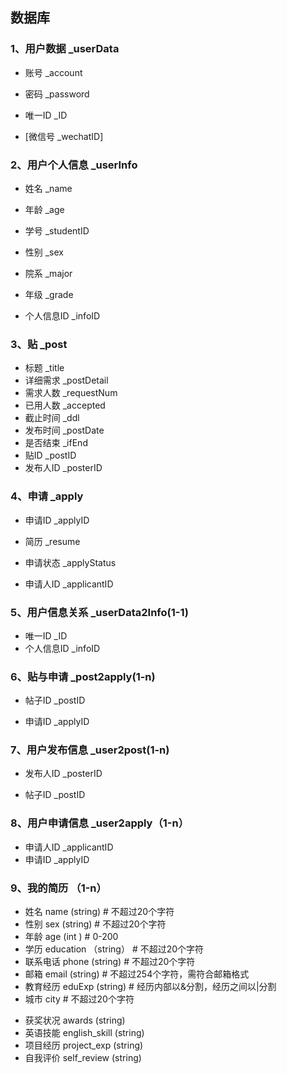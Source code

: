 ## 数据库

### 1、用户数据 _userData

- 账号 _account

- 密码 _password

- 唯一ID _ID 

- [微信号  _wechatID]

  

### 2、用户个人信息 _userInfo

- 姓名 _name

- 年龄 _age

- 学号 _studentID

- 性别 _sex

- 院系 _major

- 年级 _grade

- 个人信息ID _infoID

  

### 3、贴 _post

- 标题 _title
- 详细需求 _postDetail
- 需求人数 _requestNum
- 已用人数 _accepted
- 截止时间 _ddl
- 发布时间 _postDate
- 是否结束 _ifEnd
- 贴ID _postID
- 发布人ID _posterID



### 4、申请 _apply

- 申请ID _applyID

- 简历 _resume

- 申请状态 _applyStatus

- 申请人ID _applicantID

  

### 5、用户信息关系 _userData2Info(1-1)

- 唯一ID _ID
- 个人信息ID _infoID



### 6、贴与申请 _post2apply(1-n) 

- 帖子ID _postID

- 申请ID _applyID

  


### 7、用户发布信息 _user2post(1-n)

- 发布人ID _posterID

- 帖子ID _postID

  

### 8、用户申请信息 _user2apply（1-n）

- 申请人ID _applicantID
- 申请ID _applyID

### 9、我的简历  （1-n）

- 姓名  name  (string)   # 不超过20个字符
- 性别  sex     (string)  # 不超过20个字符
- 年龄  age      (int )   # 0-200
- 学历  education （string） # 不超过20个字符 
- 联系电话  phone (string)   # 不超过20个字符
- 邮箱          email   (string)   # 不超过254个字符，需符合邮箱格式
- 教育经历   eduExp  (string)    # 经历内部以&分割，经历之间以|分割
- 城市 city   # 不超过20个字符
* 获奖状况  awards (string) 
* 英语技能 english_skill (string)
* 项目经历 project_exp  (string)
* 自我评价 self_review (string)
